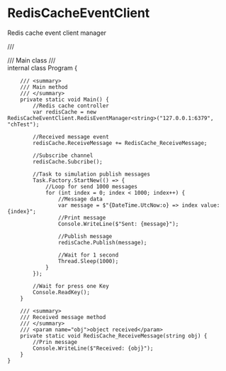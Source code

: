 # RedisCacheEventClient
Redis cache event client manager

/// <summary>
    /// Main class
    /// </summary>
    internal class Program {

        /// <summary>
        /// Main method
        /// </summary>
        private static void Main() {
            //Redis cache controller
            var redisCache = new RedisCacheEventClient.RedisEventManager<string>("127.0.0.1:6379", "chTest");

            //Received message event
            redisCache.ReceiveMessage += RedisCache_ReceiveMessage;

            //Subscribe channel
            redisCache.Subcribe();

            //Task to simulation publish messages
            Task.Factory.StartNew(() => {
                //Loop for send 1000 messages
                for (int index = 0; index < 1000; index++) {
                    //Message data
                    var message = $"{DateTime.UtcNow:o} => index value: {index}";
                    //Print message
                    Console.WriteLine($"Sent: {message}");

                    //Publish message
                    redisCache.Publish(message);

                    //Wait for 1 second
                    Thread.Sleep(1000);
                }
            });

            //Wait for press one Key
            Console.ReadKey();
        }

        /// <summary>
        /// Received message method
        /// </summary>
        /// <param name="obj">object received</param>
        private static void RedisCache_ReceiveMessage(string obj) {
            //Prin message
            Console.WriteLine($"Received: {obj}");
        }
    }
